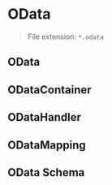# OData

> File extension: `*.odata`

## OData

## ODataContainer

## ODataHandler

## ODataMapping

## OData Schema
